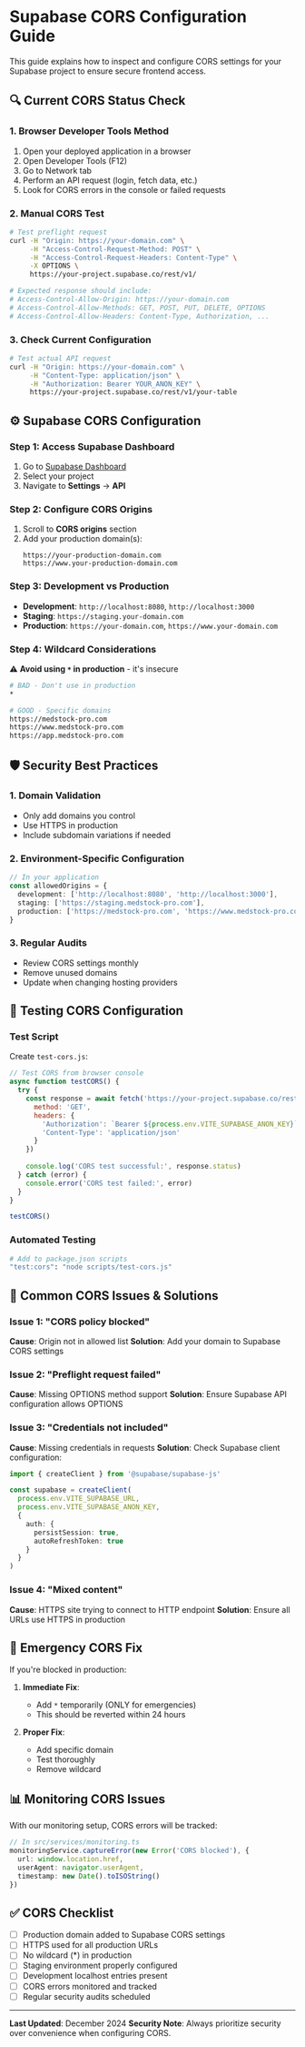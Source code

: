 # Supabase CORS Configuration Guide

This guide explains how to inspect and configure CORS settings for your Supabase project to ensure secure frontend access.

## 🔍 **Current CORS Status Check**

### 1. Browser Developer Tools Method
1. Open your deployed application in a browser
2. Open Developer Tools (F12)
3. Go to Network tab
4. Perform an API request (login, fetch data, etc.)
5. Look for CORS errors in the console or failed requests

### 2. Manual CORS Test
```bash
# Test preflight request
curl -H "Origin: https://your-domain.com" \
     -H "Access-Control-Request-Method: POST" \
     -H "Access-Control-Request-Headers: Content-Type" \
     -X OPTIONS \
     https://your-project.supabase.co/rest/v1/

# Expected response should include:
# Access-Control-Allow-Origin: https://your-domain.com
# Access-Control-Allow-Methods: GET, POST, PUT, DELETE, OPTIONS
# Access-Control-Allow-Headers: Content-Type, Authorization, ...
```

### 3. Check Current Configuration
```bash
# Test actual API request
curl -H "Origin: https://your-domain.com" \
     -H "Content-Type: application/json" \
     -H "Authorization: Bearer YOUR_ANON_KEY" \
     https://your-project.supabase.co/rest/v1/your-table
```

## ⚙️ **Supabase CORS Configuration**

### Step 1: Access Supabase Dashboard
1. Go to [Supabase Dashboard](https://supabase.com/dashboard)
2. Select your project
3. Navigate to **Settings** → **API**

### Step 2: Configure CORS Origins
1. Scroll to **CORS origins** section
2. Add your production domain(s):
   ```
   https://your-production-domain.com
   https://www.your-production-domain.com
   ```

### Step 3: Development vs Production
- **Development**: `http://localhost:8080`, `http://localhost:3000`
- **Staging**: `https://staging.your-domain.com`
- **Production**: `https://your-domain.com`, `https://www.your-domain.com`

### Step 4: Wildcard Considerations
⚠️ **Avoid using `*` in production** - it's insecure
```bash
# BAD - Don't use in production
*

# GOOD - Specific domains
https://medstock-pro.com
https://www.medstock-pro.com
https://app.medstock-pro.com
```

## 🛡️ **Security Best Practices**

### 1. Domain Validation
- Only add domains you control
- Use HTTPS in production
- Include subdomain variations if needed

### 2. Environment-Specific Configuration
```typescript
// In your application
const allowedOrigins = {
  development: ['http://localhost:8080', 'http://localhost:3000'],
  staging: ['https://staging.medstock-pro.com'],
  production: ['https://medstock-pro.com', 'https://www.medstock-pro.com']
}
```

### 3. Regular Audits
- Review CORS settings monthly
- Remove unused domains
- Update when changing hosting providers

## 🧪 **Testing CORS Configuration**

### Test Script
Create `test-cors.js`:
```javascript
// Test CORS from browser console
async function testCORS() {
  try {
    const response = await fetch('https://your-project.supabase.co/rest/v1/', {
      method: 'GET',
      headers: {
        'Authorization': `Bearer ${process.env.VITE_SUPABASE_ANON_KEY}`,
        'Content-Type': 'application/json'
      }
    })
    
    console.log('CORS test successful:', response.status)
  } catch (error) {
    console.error('CORS test failed:', error)
  }
}

testCORS()
```

### Automated Testing
```bash
# Add to package.json scripts
"test:cors": "node scripts/test-cors.js"
```

## 🚨 **Common CORS Issues & Solutions**

### Issue 1: "CORS policy blocked"
**Cause**: Origin not in allowed list
**Solution**: Add your domain to Supabase CORS settings

### Issue 2: "Preflight request failed"
**Cause**: Missing OPTIONS method support
**Solution**: Ensure Supabase API configuration allows OPTIONS

### Issue 3: "Credentials not included"
**Cause**: Missing credentials in requests
**Solution**: Check Supabase client configuration:
```typescript
import { createClient } from '@supabase/supabase-js'

const supabase = createClient(
  process.env.VITE_SUPABASE_URL,
  process.env.VITE_SUPABASE_ANON_KEY,
  {
    auth: {
      persistSession: true,
      autoRefreshToken: true
    }
  }
)
```

### Issue 4: "Mixed content"
**Cause**: HTTPS site trying to connect to HTTP endpoint
**Solution**: Ensure all URLs use HTTPS in production

## 🔧 **Emergency CORS Fix**

If you're blocked in production:

1. **Immediate Fix**:
   - Add `*` temporarily (ONLY for emergencies)
   - This should be reverted within 24 hours

2. **Proper Fix**:
   - Add specific domain
   - Test thoroughly
   - Remove wildcard

## 📊 **Monitoring CORS Issues**

With our monitoring setup, CORS errors will be tracked:
```typescript
// In src/services/monitoring.ts
monitoringService.captureError(new Error('CORS blocked'), {
  url: window.location.href,
  userAgent: navigator.userAgent,
  timestamp: new Date().toISOString()
})
```

## ✅ **CORS Checklist**

- [ ] Production domain added to Supabase CORS settings
- [ ] HTTPS used for all production URLs
- [ ] No wildcard (*) in production
- [ ] Staging environment properly configured
- [ ] Development localhost entries present
- [ ] CORS errors monitored and tracked
- [ ] Regular security audits scheduled

---

**Last Updated**: December 2024
**Security Note**: Always prioritize security over convenience when configuring CORS. 